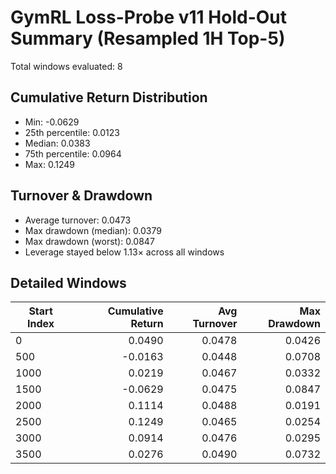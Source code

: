 # GymRL Loss-Probe v11 Hold-Out Summary (Resampled 1H Top-5)

Total windows evaluated: 8

## Cumulative Return Distribution
- Min: -0.0629
- 25th percentile: 0.0123
- Median: 0.0383
- 75th percentile: 0.0964
- Max: 0.1249

## Turnover & Drawdown
- Average turnover: 0.0473
- Max drawdown (median): 0.0379
- Max drawdown (worst): 0.0847
- Leverage stayed below 1.13× across all windows

## Detailed Windows
| Start Index | Cumulative Return | Avg Turnover | Max Drawdown |
| --- | ---: | ---: | ---: |
| 0 | 0.0490 | 0.0478 | 0.0426 |
| 500 | -0.0163 | 0.0448 | 0.0708 |
| 1000 | 0.0219 | 0.0467 | 0.0332 |
| 1500 | -0.0629 | 0.0475 | 0.0847 |
| 2000 | 0.1114 | 0.0488 | 0.0191 |
| 2500 | 0.1249 | 0.0465 | 0.0254 |
| 3000 | 0.0914 | 0.0476 | 0.0295 |
| 3500 | 0.0276 | 0.0490 | 0.0732 |